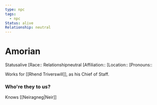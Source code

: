 ```yaml
---
type: npc
tags:
  - npc
Status: alive
Relationship: neutral
---
```


# Amorian
<span class="dataview inline-field"><span class="inline-field-key">Status</span><span class="inline-field-value">alive</span></span>
[Race:: 
<span class="dataview inline-field"><span class="inline-field-key">Relationship</span><span class="inline-field-value">neutral</span></span>
[Affiliation:: 
[Location:: 
[Pronouns:: 

Works for [[Rhend Triverswill]], as his Chief of Staff. 

### Who're they to us? 
Knows [[Neiragneg|Neir]]


